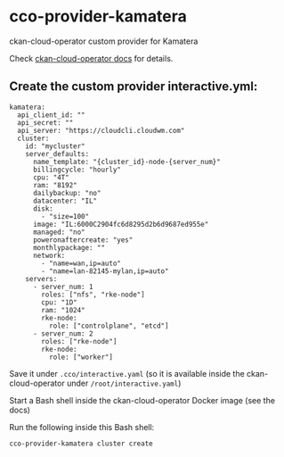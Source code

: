 # cco-provider-kamatera

ckan-cloud-operator custom provider for Kamatera

Check [ckan-cloud-operator docs](https://github.com/datopian/ckan-cloud-operator/blob/master/README.md) for details.

## Create the custom provider interactive.yml:

```
kamatera:
  api_client_id: ""
  api_secret: ""
  api_server: "https://cloudcli.cloudwm.com"
  cluster:
    id: "mycluster"
    server_defaults:
      name_template: "{cluster_id}-node-{server_num}"
      billingcycle: "hourly"
      cpu: "4T"
      ram: "8192"
      dailybackup: "no"
      datacenter: "IL"
      disk:
        - "size=100"
      image: "IL:6000C2904fc6d8295d2b6d9687ed955e"
      managed: "no"
      poweronaftercreate: "yes"
      monthlypackage: ""
      network:
        - "name=wan,ip=auto"
        - "name=lan-82145-mylan,ip=auto"
    servers:
      - server_num: 1
        roles: ["nfs", "rke-node"]
        cpu: "1D"
        ram: "1024"
        rke-node:
          role: ["controlplane", "etcd"]
      - server_num: 2
        roles: ["rke-node"]
        rke-node:
          role: ["worker"]
```

Save it under `.cco/interactive.yaml` (so it is available inside the ckan-cloud-operator under `/root/interactive.yaml`)

Start a Bash shell inside the ckan-cloud-operator Docker image (see the docs)

Run the following inside this Bash shell:

```
cco-provider-kamatera cluster create
```
